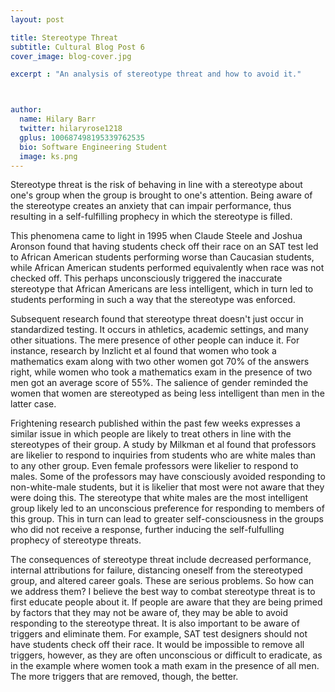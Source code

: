```yaml
---
layout: post

title: Stereotype Threat
subtitle: Cultural Blog Post 6
cover_image: blog-cover.jpg

excerpt : "An analysis of stereotype threat and how to avoid it."



author:
  name: Hilary Barr
  twitter: hilaryrose1218
  gplus: 100687498195339762535 
  bio: Software Engineering Student
  image: ks.png
---
```



Stereotype threat is the risk of behaving in line with a stereotype about one's group when the group is brought to one's attention. Being aware of the stereotype creates an anxiety that can impair performance, thus resulting in a self-fulfilling prophecy in which the stereotype is filled.

This phenomena came to light in 1995 when Claude Steele and Joshua Aronson found that having students check off their race on an SAT test led to  African American students performing worse than Caucasian students, while African American students performed equivalently when race was not checked off. This perhaps unconsciously triggered the inaccurate stereotype that African Americans are less intelligent, which in turn led to students performing in such a way that the stereotype was enforced. 

Subsequent research found that stereotype threat doesn't just occur in standardized testing. It occurs in athletics, academic settings, and many other situations. The mere presence of other people can induce it. For instance, research by Inzlicht et al found that women who took a mathematics exam along with two other women got 70% of the answers right, while women who took a mathematics exam in the presence of two men got an average score of 55%. The salience of gender reminded the women that women are stereotyped as being less intelligent than men in the latter case.

Frightening research published within the past few weeks expresses a similar issue in which people are likely to treat others in line with the stereotypes of their group. A study by Milkman et al found that professors are likelier to respond to inquiries from students who are white males than to any other group. Even female professors were likelier to respond to males. Some of the professors may have consciously avoided responding to non-white-male students, but it is likelier that most were not aware that they were doing this. The stereotype that white males are the most intelligent group likely led to an unconscious preference for responding to members of this group. This in turn can lead to greater self-consciousness in the groups who did not receive a response, further inducing the self-fulfulling prophecy of stereotype threats.

The consequences of stereotype threat include decreased performance, internal attributions for failure, distancing oneself from the stereotyped group, and altered career goals. These are serious problems. So how can we address them? I believe the best way to combat stereotype threat is to first educate people about it. If people are aware that they are being primed by factors that they may not be aware of, they may be able to avoid responding to the stereotype threat. It is also important to be aware of triggers and eliminate them. For example, SAT test designers should not have students check off their race. It would be impossible to remove all triggers, however, as they are often unconscious or difficult to eradicate, as in the example where women took a math exam in the presence of all men. The more triggers that are removed, though, the better.
